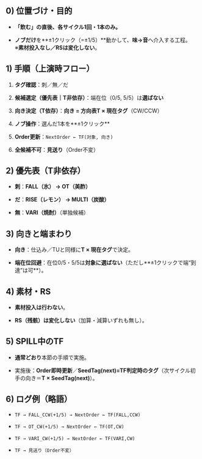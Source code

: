 ## 0) 位置づけ・目的

- **「飲む」の直後、各サイクル1回・1本のみ。**
    
- **ノブだけ**を**±1クリック（=±1/5）**動かして、**味→音**へ介入する工程。  
    ※**素材投入なし／RSは変化しない**。
    

## 1) 手順（上演時フロー）

1. **タグ確認**：刺／無／だ
    
2. **候補選定（優先表｜T非依存）**：端在位（0/5, 5/5）は**選ばない**
    
3. **向き決定（T依存）**：**向き = 方向表T × 現在タグ**（CW/CCW）
    
4. **ノブ操作**：選んだ1本を**±1クリック**
    
5. **Order更新**：`NextOrder ← TF(対象, 向き)`
    
6. **全候補不可**：**見送り**（Order不変）
    

## 2) 優先表（T非依存）

- **刺**：**FALL（氷） → OT（美酢）**
    
- **だ**：**RISE（レモン） → MULTI（炭酸）**
    
- **無**：**VARI（焼酎）**（単独候補）
    

## 3) 向きと端まわり

- **向き**：仕込み／TUと同様に**T × 現在タグ**で決定。
    
- **端在位回避**：在位0/5・5/5は**対象に選ばない**（ただし**±1クリックで端“到達”は可**）。
    

## 4) 素材・RS

- **素材投入は行わない**。
    
- **RS（残骸）は変化しない**（加算・減算いずれも無し）。
    

## 5) SPILL中のTF

- **通常どおり**本節の手順で実施。
    
- 実施後：**Order即時更新**／**SeedTag(next)=TF判定時のタグ**（次サイクル初手の向き＝**T × SeedTag(next)**）。
    

## 6) ログ例（略語）

- `TF → FALL_CCW(+1/5) → NextOrder ← TF(FALL,CCW)`
    
- `TF → OT_CW(+1/5) → NextOrder ← TF(OT,CW)`
    
- `TF → VARI_CW(+1/5) → NextOrder ← TF(VARI,CW)`
    
- `TF → 見送り（Order不変）`
